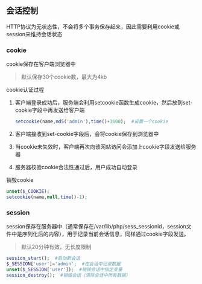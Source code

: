 ## 会话控制

HTTP协议为无状态性，不会将多个事务保存起来，因此需要利用cookie或session来维持会话状态

### cookie

cookie保存在客户端浏览器中

> 默认保存30个cookie数，最大为4kb

cookie认证过程

1. 客户端登录成功后，服务端会利用setcookie函数生成cookie，然后放到set-cookie字段中再发送给客户端

   ```php
   setcookie(name,md5('admin'),time()+3600);  #设置一个cookie
   ```

2. 客户端接收到set-cookie字段后，会将cookie保存到浏览器中

3. 当cookie未失效时，客户端再次向该网站访问会添加上cookie字段发送给服务器

4. 服务器校验cookie合法性通过后，用户成功自动登录

销毁cookie

```php
unset($_COOKIE);
setcookie(name,null,time()-1);
```

### session

session保存在服务器中（通常保存在/var/lib/php/sess_sessionid，session文件中是序列化后的内容），用于记录当前会话信息，同样通过cookie字段发送。

> 默认20分钟有效，无长度限制

```php
session_start();  #启动新会话
$_SESSION['user']='admin';  #在会话中记录数据
unset($_SESSION['user']);  #销毁会话中指定变量
session_destroy();  #销毁会话（清除会话中所有数据）
```

